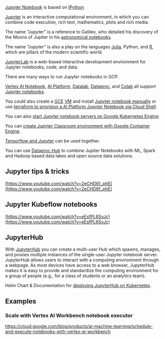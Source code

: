 
[Jupyter Notebook]( https://www.datacamp.com/community/tutorials/tutorial-jupyter-notebook ) is based on 
[IPython](https://ipython.org) 


[Jupyter](https://jupyter.org/) is an interactive computational environment, in which you can combine code execution, rich text, mathematics, plots and rich media.

The name “Jupyter” is a  reference to Galileo, who detailed his discovery of the Moons of Jupiter in his [astronomical notebooks](https://www.nature.com/articles/31049). 

The name “Jupyter” is also a play on the languages [Julia](https://julialang.org/  ), Python, and [R](https://www.r-project.org/ ), which are pillars of the modern scientific world. 

[JupyterLab](https://jupyterlab.readthedocs.io/en/stable/) is a web-based interactive development environment for Jupyter notebooks, code, and data.


There are many ways to run Jupyter notebooks in GCP.

[Vertex AI Notebook](https://cloud.google.com/vertex-ai/docs/general/notebooks ), [AI Platform](https://cloud.google.com/ai-platform-notebooks), [Datalab](https://cloud.google.com/datalab/docs/how-to/working-with-notebooks), [Dataproc](https://cloud.google.com/dataproc/docs/concepts/components/jupyter), and [Colab](Colab) all support [Jupyter notebooks](https://www.youtube.com/watch?v=Eu57QKNHaiY). 

You could also create a [GCE](https://cloud.google.com/compute) [VM](VM) and install [Jupyter notebook manually](https://www.datacamp.com/community/tutorials/google-cloud-data-science) or use [terraform to provision a AI Platform Jupyter Notebook via Cloud Shell](https://registry.terraform.io/providers/hashicorp/google/latest/docs/resources/notebooks_instance).  

You can also [start Jupyter notebook servers on Google Kubernetes Engine](https://cloud.google.com/architecture/spawning-notebook-servers-on-gke-tutorial).

You can [create Jupyter Classroom environment with Google Container Engine](https://github.com/GoogleCloudPlatform/gke-jupyter-classroom).

[Tensorflow and Jupyter](https://cloud.google.com/docs/tutorials#tensorflow+jupyter) can be used together. 

You can use [Dataproc Hub](https://cloud.google.com/blog/products/data-analytics/administering-jupyter-notebooks-for-spark-workloads-on-dataproc ) to combine Jupiter Notebooks with ML, Spark and Hadoop based data lakes and open source data solutions.



## Jupyter tips & tricks 

[https://www.youtube.com/watch?v=2eCHD6f_phE](https://www.youtube.com/watch?v=2eCHD6f_phE)


## Jupyter Kubeflow notebooks

[https://www.youtube.com/watch?v=eEsfPL6SvJc](https://www.youtube.com/watch?v=eEsfPL6SvJc)







## JupyterHub

With [JupyterHub](https://github.com/jupyterhub/jupyterhub) you can create a multi-user Hub which spawns, manages, and proxies multiple instances of the single-user Jupyter notebook server.
JupyterHub allows users to interact with a computing environment through a webpage. As most devices have access to a web browser, JupyterHub makes it is easy to provide and standardize the computing environment for a group of people (e.g., for a class of students or an analytics team).



Helm Chart & Documentation for [deploying  JupyterHub on Kubernetes](https://github.com/jupyterhub/zero-to-jupyterhub-k8s/).

## Examples

### Scale with Vertex AI Workbench notebook executor

https://cloud.google.com/blog/products/ai-machine-learning/schedule-and-execute-notebooks-with-vertex-ai-workbench

